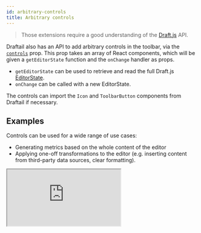 ```yaml
---
id: arbitrary-controls
title: Arbitrary controls
---
```


> Those extensions require a good understanding of the [Draft.js](https://draftjs.org/) API.

Draftail also has an API to add arbitrary controls in the toolbar, via the [`controls`](API.md#controls-docs-arbitrary-controls) prop. This prop takes an array of React components, which will be given a `getEditorState` function and the `onChange` handler as props.

- `getEditorState` can be used to retrieve and read the full Draft.js [EditorState](https://draftjs.org/docs/api-reference-editor-state).
- `onChange` can be called with a new EditorState.

The controls can import the `Icon` and `ToolbarButton` components from Draftail if necessary.

## Examples

Controls can be used for a wide range of use cases:

- Generating metrics based on the whole content of the editor
- Applying one-off transformations to the editor (e.g. inserting content from third-party data sources, clear formatting).

<iframe src="https://demo.draftail.org/storybook/iframe.html?selectedKind=Docs&selectedStory=Controls" class="iframe iframe--docs-200"></iframe>
